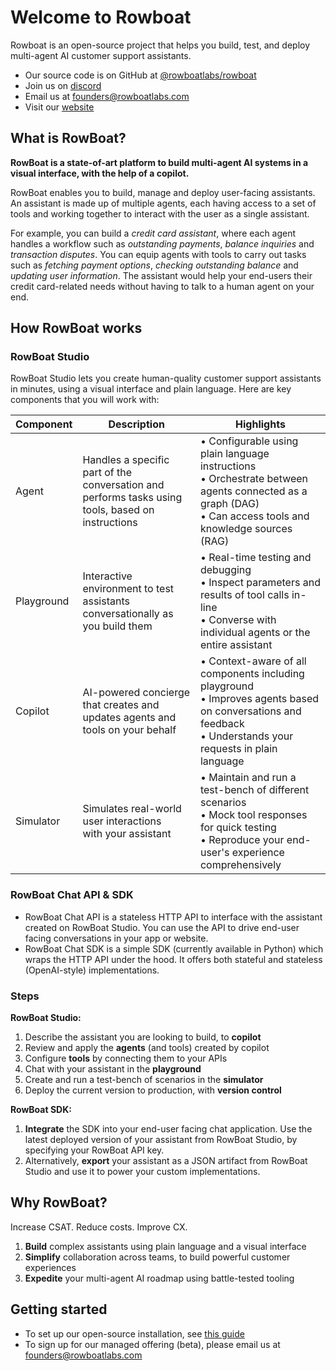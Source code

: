 # Welcome to Rowboat

Rowboat is an open-source project that helps you build, test, and deploy multi-agent AI customer support assistants.

- Our source code is on GitHub at [@rowboatlabs/rowboat](https://github.com/rowboatlabs/rowboat/)
- Join us on [discord](https://discord.gg/jHhUKkKHn8)
- Email us at [founders@rowboatlabs.com](mailto:founders@rowboatlabs.com)
- Visit our [website](https://www.rowboatlabs.com/)

## What is RowBoat?
**RowBoat is a state-of-art platform to build multi-agent AI systems in a visual interface, with the help of a copilot.**

RowBoat enables you to build, manage and deploy user-facing assistants. An assistant is made up of multiple agents, each having access to a set of tools and working together to interact with the user as a single assistant. 

For example, you can build a *credit card assistant*, where each agent handles a workflow such as *outstanding payments*, *balance inquiries* and *transaction disputes*. You can equip agents with tools to carry out tasks such as *fetching payment options*, *checking outstanding balance* and *updating user information*. The assistant would help your end-users their credit card-related needs without having to talk to a human agent on your end.

## How RowBoat works

### RowBoat Studio
RowBoat Studio lets you create human-quality customer support assistants in minutes, using a visual interface and plain language. Here are key components that you will work with:

| Component  | Description | Highlights |
|------------|-------------|------------|
| Agent     | Handles a specific part of the conversation and<br>performs tasks using tools, based on instructions |• Configurable using plain language instructions<br>• Orchestrate between agents connected as a graph (DAG)<br>• Can access tools and knowledge sources (RAG)|
| Playground | Interactive environment to test assistants<br>conversationally as you build them |• Real-time testing and debugging<br>• Inspect parameters and results of tool calls in-line<br>• Converse with individual agents or the entire assistant|
| Copilot    | AI-powered concierge that creates and<br>updates agents and tools on your behalf |• Context-aware of all components including playground<br>• Improves agents based on conversations and feedback <br>• Understands your requests in plain language|
| Simulator  | Simulates real-world user interactions<br>with your assistant |• Maintain and run a test-bench of different scenarios<br>• Mock tool responses for quick testing<br>• Reproduce your end-user's experience comprehensively|

### RowBoat Chat API & SDK
- RowBoat Chat API is a stateless HTTP API to interface with the assistant created on RowBoat Studio. You can use the API to drive end-user facing conversations in your app or website.
- RowBoat Chat SDK is a simple SDK (currently available in Python) which wraps the HTTP API under the hood. It offers both stateful and stateless (OpenAI-style) implementations.

### Steps
**RowBoat Studio:**

1. Describe the assistant you are looking to build, to **copilot**
2. Review and apply the **agents** (and tools) created by copilot
3. Configure **tools** by connecting them to your APIs
4. Chat with your assistant in the **playground**
5. Create and run a test-bench of scenarios in the **simulator**
6. Deploy the current version to production, with **version control**

**RowBoat SDK:**

1. **Integrate** the SDK into your end-user facing chat application. Use the latest deployed version of your assistant from RowBoat Studio, by specifying your RowBoat API key.
2. Alternatively, **export** your assistant as a JSON artifact from RowBoat Studio and use it to power your custom implementations.

## Why RowBoat?
Increase CSAT. Reduce costs. Improve CX.

1. **Build** complex assistants using plain language and a visual interface
2. **Simplify** collaboration across teams, to build powerful customer experiences
3. **Expedite** your multi-agent AI roadmap using battle-tested tooling

## Getting started

- To set up our open-source installation, see [this guide](/installation)
- To sign up for our managed offering (beta), please email us at [founders@rowboatlabs.com](mailto:founders@rowboatlabs.com)